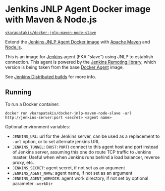 # Jenkins JNLP Agent Docker image with Maven & Node.js

[`vkarapatakis/docker-jnlp-maven-node-slave`](https://hub.docker.com/r/vkarapatakis/docker-jnlp-maven-node-slave/)

Extend the [Jenkins JNLP Agent Docker image](https://hub.docker.com/r/jenkinsci/jnlp-slave/) with [Apache Maven](https://maven.apache.org) and [Node.js](https://nodejs.org).

This is an image for [Jenkins](https://jenkins.io) agent (FKA "slave") using JNLP to establish connection.
This agent is powered by the [Jenkins Remoting library](https://github.com/jenkinsci/remoting), which version is being taken from the base [Docker Agent](https://github.com/jenkinsci/docker-slave/) image.

See [Jenkins Distributed builds](https://wiki.jenkins-ci.org/display/JENKINS/Distributed+builds) for more info.

## Running

To run a Docker container:

```shell
docker run vkarapatakis/docker-jnlp-maven-node-slave -url http://jenkins-server:port <secret> <agent name>
```

Optional environment variables:

* `JENKINS_URL`: url for the Jenkins server, can be used as a replacement to `-url` option, or to set alternate jenkins URL
* `JENKINS_TUNNEL`: (`HOST:PORT`) connect to this agent host and port instead of Jenkins server, assuming this one do route TCP traffic to Jenkins master. Useful when when Jenkins runs behind a load balancer, reverse proxy, etc.
* `JENKINS_SECRET`: agent secret, if not set as an argument
* `JENKINS_AGENT_NAME`: agent name, if not set as an argument
* `JENKINS_AGENT_WORKDIR`: agent work directory, if not set by optional parameter `-workDir`
